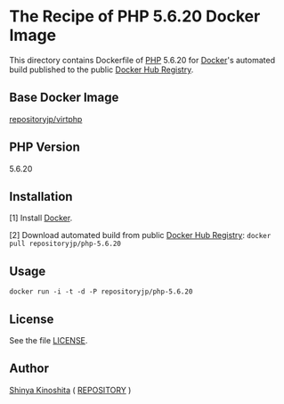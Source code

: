 # The Recipe of PHP 5.6.20 Docker Image

This directory contains Dockerfile of [PHP](http://php.net/) 5.6.20 for [Docker](https://www.docker.com/)'s automated build published to the public [Docker Hub Registry](https://hub.docker.com/).

## Base Docker Image

[repositoryjp/virtphp](https://hub.docker.com/r/repositoryjp/virtphp/)

## PHP Version

5.6.20

## Installation

[1] Install [Docker](https://www.docker.com/).

[2] Download automated build from public [Docker Hub Registry](https://hub.docker.com/): `docker pull repositoryjp/php-5.6.20`

## Usage

```
docker run -i -t -d -P repositoryjp/php-5.6.20
```

## License

See the file [LICENSE](../../../../../LICENSE).

## Author

[Shinya Kinoshita](http://www.shinyakinoshita.com) ( [REPOSITORY](http://www.repositories.jp) )

